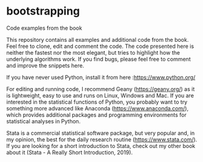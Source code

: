 # bootstrapping
Code examples from the book

This repository contains all examples and additional code from the book. Feel free to clone, edit and comment the code.
The code presented here is neither the fastest nor the most elegant, but tries to highlight how the underlying algorithms work.
If you find bugs, please feel free to comment and improve the snippets here.

If you have never used Python, install it from here :https://www.python.org/

For editing and running code, I recommend Geany (https://geany.org/) as it is lightweight, easy to use and
runs on Linux, Windows and Mac. If you are interested in the statistical functions of Python, you probably
want to try something more advanced like Anaconda (https://www.anaconda.com/), which provides
additional packages and programming environments for statistical analyses in Python.

Stata is a commercial statistical software package, but very popular and, in my opinion, the best for the
daily research routine (https://www.stata.com/). If you are looking for a short introduction to Stata, check
out my other book about it (Stata - A Really Short Introduction, 2019).

